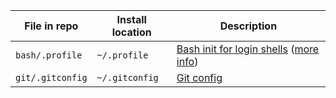 | File in repo     | Install location | Description                                                                                                                                   |
| ---------------- | ---------------- | --------------------------------------------------------------------------------------------------------------------------------------------- |
| `bash/.profile`  | `~/.profile`     | [Bash init for login shells](http://www.tldp.org/LDP/Bash-Beginners-Guide/html/sect_03_01.html) ([more info](https://coderwall.com/p/u003pa)) |
| `git/.gitconfig` | `~/.gitconfig`   | [Git config](http://git-scm.com/docs/git-config)                                                                                              |

